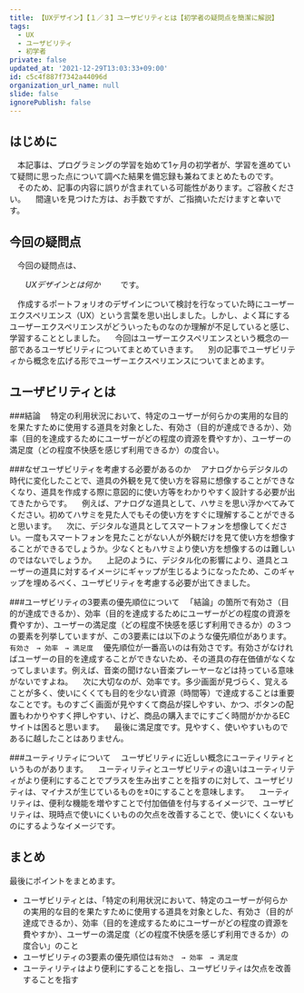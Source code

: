 ```yaml
---
title: 【UXデザイン】【１／３】ユーザビリティとは【初学者の疑問点を簡潔に解説】
tags:
  - UX
  - ユーザビリティ
  - 初学者
private: false
updated_at: '2021-12-29T13:03:33+09:00'
id: c5c4f887f7342a44096d
organization_url_name: null
slide: false
ignorePublish: false
---
```

## はじめに
　本記事は、プログラミングの学習を始めて1ヶ月の初学者が、学習を進めていて疑問に思った点について調べた結果を備忘録も兼ねてまとめたものです。
　そのため、記事の内容に誤りが含まれている可能性があります。ご容赦ください。
　間違いを見つけた方は、お手数ですが、ご指摘いただけますと幸いです。

## 今回の疑問点
　今回の疑問点は、

　　_UXデザインとは何か_
　
　です。　

　作成するポートフォリオのデザインについて検討を行なっていた時にユーザーエクスペリエンス（UX）という言葉を思い出しました。しかし、よく耳にするユーザーエクスペリエンスがどういったものなのか理解が不足していると感じ、学習することとしました。
　今回はユーザーエクスペリエンスという概念の一部であるユーザビリティについてまとめていきます。
　別の記事でユーザビリティから概念を広げる形でユーザーエクスペリエンスについてまとめます。
## ユーザビリティとは

###結論
　特定の利用状況において、特定のユーザーが何らかの実用的な目的を果たすために使用する道具を対象とした、有効さ（目的が達成できるか）、効率（目的を達成するためにユーザーがどの程度の資源を費やすか）、ユーザーの満足度（どの程度不快感を感じず利用できるか）の度合い。

###なぜユーザビリティを考慮する必要があるのか
　アナログからデジタルの時代に変化したことで、道具の外観を見て使い方を容易に想像することができなくなり、道具を作成する際に意図的に使い方等をわかりやすく設計する必要が出てきたからです。
　例えば、アナログな道具として、ハサミを思い浮かべてみてください。初めてハサミを見た人でもその使い方をすぐに理解することができると思います。
　次に、デジタルな道具としてスマートフォンを想像してください。一度もスマートフォンを見たことがない人が外観だけを見て使い方を想像することができるでしょうか。少なくともハサミより使い方を想像するのは難しいのではないでしょうか。
　上記のように、デジタル化の影響により、道具とユーザーの道具に対するイメージにギャップが生じるようになったため、このギャップを埋めるべく、ユーザビリティを考慮する必要が出てきました。

###ユーザビリティの3要素の優先順位について
　「結論」の箇所で有効さ（目的が達成できるか）、効率（目的を達成するためにユーザーがどの程度の資源を費やすか）、ユーザーの満足度（どの程度不快感を感じず利用できるか）の３つの要素を列挙していますが、この3要素には以下のような優先順位があります。
`有効さ　→ 効率　→ 満足度`
　優先順位が一番高いのは有効さです。有効さがなければユーザーの目的を達成することができないため、その道具の存在価値がなくなってしまいます。例えば、音楽の聞けない音楽プレーヤーなどは持っている意味がないですよね。
　次に大切なのが、効率です。多少画面が見づらく、覚えることが多く、使いにくくても目的を少ない資源（時間等）で達成することは重要なことです。ものすごく画面が見やすくて商品が探しやすい、かつ、ボタンの配置もわかりやすく押しやすい、けど、商品の購入までにすごく時間がかかるECサイトは困ると思います。
　最後に満足度です。見やすく、使いやすいものであるに越したことはありません。

###ユーティリティについて
　ユーザビリティに近しい概念にユーティリティというものがあります。
　ユーティリティとユーザビリティの違いはユーティリティがより便利にすることでプラスを生み出すことを指すのに対して、ユーザビリティは、マイナスが生じているものを±0にすることを意味します。
　ユーティリティは、便利な機能を増やすことで付加価値を付与するイメージで、ユーザビリティは、現時点で使いにくいものの欠点を改善することで、使いにくくないものにするようなイメージです。


## まとめ
最後にポイントをまとめます。

- ユーザビリティとは、「特定の利用状況において、特定のユーザーが何らかの実用的な目的を果たすために使用する道具を対象とした、有効さ（目的が達成できるか）、効率（目的を達成するためにユーザーがどの程度の資源を費やすか）、ユーザーの満足度（どの程度不快感を感じず利用できるか）の度合い」のこと
- ユーザビリティの3要素の優先順位は`有効さ　→ 効率　→ 満足度`
- ユーティリティはより便利にすることを指し、ユーザビリティは欠点を改善することを指す
